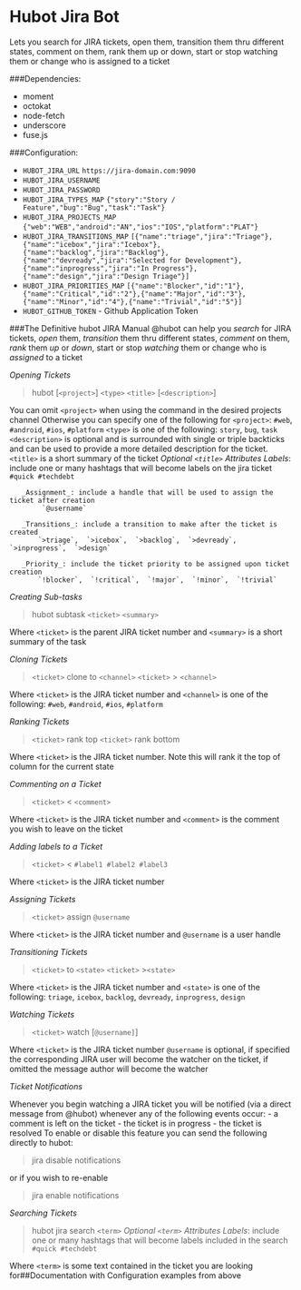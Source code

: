 # Hubot Jira Bot
Lets you search for JIRA tickets, open
them, transition them thru different states, comment on them, rank
them up or down, start or stop watching them or change who is
assigned to a ticket

###Dependencies:
- moment
- octokat
- node-fetch
- underscore
- fuse.js

###Configuration:
- `HUBOT_JIRA_URL` `https://jira-domain.com:9090`
- `HUBOT_JIRA_USERNAME`
- `HUBOT_JIRA_PASSWORD`
- `HUBOT_JIRA_TYPES_MAP`  `{"story":"Story / Feature","bug":"Bug","task":"Task"}`
- `HUBOT_JIRA_PROJECTS_MAP`  `{"web":"WEB","android":"AN","ios":"IOS","platform":"PLAT"}`
- `HUBOT_JIRA_TRANSITIONS_MAP` `[{"name":"triage","jira":"Triage"},{"name":"icebox","jira":"Icebox"},{"name":"backlog","jira":"Backlog"},{"name":"devready","jira":"Selected for Development"},{"name":"inprogress","jira":"In Progress"},{"name":"design","jira":"Design Triage"}]`
- `HUBOT_JIRA_PRIORITIES_MAP` `[{"name":"Blocker","id":"1"},{"name":"Critical","id":"2"},{"name":"Major","id":"3"},{"name":"Minor","id":"4"},{"name":"Trivial","id":"5"}]`
- `HUBOT_GITHUB_TOKEN` - Github Application Token


###The Definitive hubot JIRA Manual
@hubot can help you *search* for JIRA tickets, *open*
them, *transition* them thru different states, *comment* on them, *rank*
them _up_ or _down_, start or stop *watching* them or change who is
*assigned* to a ticket


*Opening Tickets*
> hubot [`<project>`] `<type>` `<title>` [`<description>`]

You can omit `<project>` when using the command in the desired projects channel
Otherwise you can specify one of the following for `<project>`: `#web`,  `#android`,  `#ios`,  `#platform`
`<type>` is one of the following: `story`,  `bug`,  `task`
`<description>` is optional and is surrounded with single or triple backticks
and can be used to provide a more detailed description for the ticket.
`<title>` is a short summary of the ticket
   *Optional `<title>` Attributes*
       _Labels_: include one or many hashtags that will become labels on the jira ticket
            `#quick #techdebt`

       _Assignment_: include a handle that will be used to assign the ticket after creation
            `@username`

       _Transitions_: include a transition to make after the ticket is created
           `>triage`,  `>icebox`,  `>backlog`,  `>devready`,  `>inprogress`,  `>design`

       _Priority_: include the ticket priority to be assigned upon ticket creation
           `!blocker`,  `!critical`,  `!major`,  `!minor`,  `!trivial`


*Creating Sub-tasks*
> hubot subtask `<ticket>` `<summary>`

Where `<ticket>` is the parent JIRA ticket number
and `<summary>` is a short summary of the task


*Cloning Tickets*
>`<ticket>` clone to `<channel>`
> `<ticket>` > `<channel>`

Where `<ticket>` is the JIRA ticket number
and `<channel>` is one of the following: `#web`,  `#android`,  `#ios`,  `#platform`


*Ranking Tickets*
>`<ticket>` rank top
> `<ticket>` rank bottom

Where `<ticket>` is the JIRA ticket number. Note this will rank it the top
of column for the current state


*Commenting on a Ticket*
>`<ticket>` < `<comment>`

Where `<ticket>` is the JIRA ticket number
and `<comment>` is the comment you wish to leave on the ticket


*Adding labels to a Ticket*
>`<ticket>` < `#label1 #label2 #label3`

Where `<ticket>` is the JIRA ticket number


*Assigning Tickets*
>`<ticket>` assign `@username`

Where `<ticket>` is the JIRA ticket number
and `@username` is a user handle


*Transitioning Tickets*
>`<ticket>` to `<state>`
> `<ticket>` >`<state>`

Where `<ticket>` is the JIRA ticket number
and `<state>` is one of the following: `triage`,  `icebox`,  `backlog`,  `devready`,  `inprogress`,  `design`


*Watching Tickets*
>`<ticket>` watch [`@username]`]

Where `<ticket>` is the JIRA ticket number
`@username` is optional, if specified the corresponding JIRA user will become
the watcher on the ticket, if omitted the message author will become the watcher


*Ticket Notifications*

Whenever you begin watching a JIRA ticket you will be notified (via a direct
message from @hubot) whenever any of the following events occur:
     - a comment is left on the ticket
     - the ticket is in progress
     - the ticket is resolved
To enable or disable this feature you can send the following directly to hubot:

> jira disable notifications

or if you wish to re-enable

> jira enable notifications


*Searching Tickets*
> hubot jira search `<term>`
   *Optional `<term>` Attributes*
       _Labels_: include one or many hashtags that will become labels included in the search
            `#quick #techdebt`

Where `<term>` is some text contained in the ticket you are looking for##Documentation with Configuration examples from above
